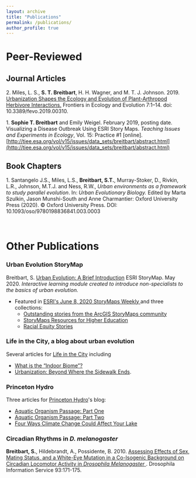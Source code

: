 ```yaml
---
layout: archive
title: "Publications"
permalink: /publications/
author_profile: true
---
```


# Peer-Reviewed

## Journal Articles

2\. Miles, L. S., **S. T. Breitbart**, H. H. Wagner, and M. T. J. Johnson. 2019. [Urbanization Shapes the Ecology and Evolution of Plant-Arthropod Herbivore Interactions.](https://www.frontiersin.org/articles/10.3389/fevo.2019.00310/abstract) Frontiers in Ecology and Evolution 7:1–14. doi: 10.3389/fevo.2019.00310.

1\. **Sophie T. Breitbart** and Emily Weigel. February 2019, posting date. Visualizing a Disease Outbreak Using ESRI Story Maps. *Teaching Issues and Experiments in Ecology*, Vol. 15: Practice #1 [online]. [http://tiee.esa.org/vol/v15/issues/data_sets/breitbart/abstract.html](http://tiee.esa.org/vol/v15/issues/data_sets/breitbart/abstract.html)

## Book Chapters

1\. Santangelo J.S., Miles, L.S., **Breitbart, S.T.**, Murray-Stoker, D., Rivkin, L.R., Johnson, M.T.J. and Ness, R.W., *Urban environments as a framework to study parallel evolution*. In: *Urban Evolutionary Biology.* Edited by Marta Szulkin, Jason Munshi-South and Anne Charmantier: Oxford University Press (2020). © Oxford University Press. DOI: 10.1093/oso/9780198836841.003.0003

<br />

# Other Publications

### Urban Evolution StoryMap

Breitbart, S. [Urban Evolution: A Brief Introduction](https://storymaps.arcgis.com/stories/446efee44f8d49578d3c62bfe2c25fc1) ESRI StoryMap. May 2020. *Interactive learning module created to introduce non-specialists to the basics of urban evolution.*

- Featured in [ESRI's June 8, 2020 StoryMaps Weekly ](https://storymaps.arcgis.com/stories/ffb285d8da2e49b79982049278da9688) and three collections:
  - [Outstanding stories from the ArcGIS StoryMaps community](https://storymaps.arcgis.com/collections/74981ffa579e4267bbbf66d488bb38fc?item=27)
  - [StoryMaps Resources for Higher Education](https://storymaps.arcgis.com/collections/2fd68a2fda0149008718dcde6083521b)
  - [Racial Equity Stories](https://storymaps.arcgis.com/collections/ea6022fc4bb646968cf94dc6789a8185?item=4)


### Life in the City, a blog about urban evolution
Several articles for [Life in the City](https://urbanevolution-litc.com/author/sophie-breitbart) including

  - [What is the “Indoor Biome”?](https://urbanevolution-litc.com/2019/09/03/what-is-the-indoor-biome/)
  - [Urbanization: Beyond Where the Sidewalk Ends](https://urbanevolution-litc.com/2019/07/30/urbanization-beyond-where-the-sidewalk-ends/).


### Princeton Hydro
Three articles for [Princeton Hydro](https://www.princetonhydro.com)'s blog:

  - [Aquatic Organism Passage: Part One](http://www.princetonhydro.com/blog/aop-blog-series-1/)
  - [Aquatic Organism Passage: Part Two](http://www.princetonhydro.com/blog/aquatic-organism-passage-a-princeton-hydro-blog-series/)
  - [Four Ways Climate Change Could Affect Your Lake](https://www.princetonhydro.com/blog/climate-change/)


### Circadian Rhythms in *D. melanogaster*
**Breitbart, S.**, Hildebrandt, A., Possidente, B. 2010. <a rel="noopener noreferrer" href="http://www.ou.edu/journals/dis/DIS93/Breitbart%20171.pdf" target="_blank"> Assessing Effects of Sex, Mating Status, and a White-Eye Mutation in a Co-Isogenic Background on Circadian Locomotor Activity in *Drosophila Melanogaster* </a>. Drosophila Information Service 93:171-175.
